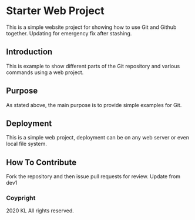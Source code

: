 # Starter Web Project

This is a simple website project for showing how to use Git and Github together. 
Updating for emergency fix after stashing.

## Introduction

This is example to show different parts of the Git repository and various commands using a web project.

## Purpose

As stated above, the main purpose is to provide simple examples for Git.

## Deployment

This is a simple web project, deployment can be on any web server or even local file system.

## How To Contribute

Fork the repository and then issue pull requests for review.
Update from dev1

### Coypright

2020 KL All rights reserved.
